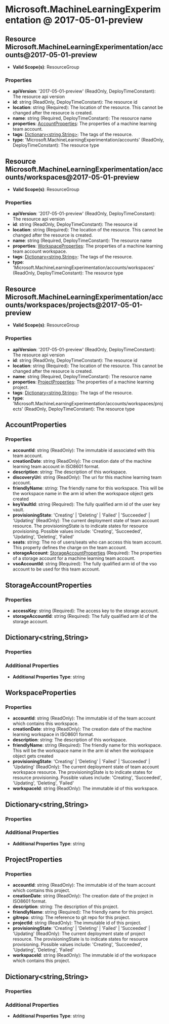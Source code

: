 # Microsoft.MachineLearningExperimentation @ 2017-05-01-preview

## Resource Microsoft.MachineLearningExperimentation/accounts@2017-05-01-preview
* **Valid Scope(s)**: ResourceGroup
### Properties
* **apiVersion**: '2017-05-01-preview' (ReadOnly, DeployTimeConstant): The resource api version
* **id**: string (ReadOnly, DeployTimeConstant): The resource id
* **location**: string (Required): The location of the resource. This cannot be changed after the resource is created.
* **name**: string (Required, DeployTimeConstant): The resource name
* **properties**: [AccountProperties](#accountproperties): The properties of a machine learning team account.
* **tags**: [Dictionary<string,String>](#dictionarystringstring): The tags of the resource.
* **type**: 'Microsoft.MachineLearningExperimentation/accounts' (ReadOnly, DeployTimeConstant): The resource type

## Resource Microsoft.MachineLearningExperimentation/accounts/workspaces@2017-05-01-preview
* **Valid Scope(s)**: ResourceGroup
### Properties
* **apiVersion**: '2017-05-01-preview' (ReadOnly, DeployTimeConstant): The resource api version
* **id**: string (ReadOnly, DeployTimeConstant): The resource id
* **location**: string (Required): The location of the resource. This cannot be changed after the resource is created.
* **name**: string (Required, DeployTimeConstant): The resource name
* **properties**: [WorkspaceProperties](#workspaceproperties): The properties of a machine learning team account workspace.
* **tags**: [Dictionary<string,String>](#dictionarystringstring): The tags of the resource.
* **type**: 'Microsoft.MachineLearningExperimentation/accounts/workspaces' (ReadOnly, DeployTimeConstant): The resource type

## Resource Microsoft.MachineLearningExperimentation/accounts/workspaces/projects@2017-05-01-preview
* **Valid Scope(s)**: ResourceGroup
### Properties
* **apiVersion**: '2017-05-01-preview' (ReadOnly, DeployTimeConstant): The resource api version
* **id**: string (ReadOnly, DeployTimeConstant): The resource id
* **location**: string (Required): The location of the resource. This cannot be changed after the resource is created.
* **name**: string (Required, DeployTimeConstant): The resource name
* **properties**: [ProjectProperties](#projectproperties): The properties of a machine learning project.
* **tags**: [Dictionary<string,String>](#dictionarystringstring): The tags of the resource.
* **type**: 'Microsoft.MachineLearningExperimentation/accounts/workspaces/projects' (ReadOnly, DeployTimeConstant): The resource type

## AccountProperties
### Properties
* **accountId**: string (ReadOnly): The immutable id associated with this team account.
* **creationDate**: string (ReadOnly): The creation date of the machine learning team account in ISO8601 format.
* **description**: string: The description of this workspace.
* **discoveryUri**: string (ReadOnly): The uri for this machine learning team account.
* **friendlyName**: string: The friendly name for this workspace. This will be the workspace name in the arm id when the workspace object gets created
* **keyVaultId**: string (Required): The fully qualified arm id of the user key vault.
* **provisioningState**: 'Creating' | 'Deleting' | 'Failed' | 'Succeeded' | 'Updating' (ReadOnly): The current deployment state of team account resource. The provisioningState is to indicate states for resource provisioning. Possible values include: 'Creating', 'Succeeded', 'Updating', 'Deleting', 'Failed'
* **seats**: string: The no of users/seats who can access this team account. This property defines the charge on the team account.
* **storageAccount**: [StorageAccountProperties](#storageaccountproperties) (Required): The properties of a storage account for a machine learning team account.
* **vsoAccountId**: string (Required): The fully qualified arm id of the vso account to be used for this team account.

## StorageAccountProperties
### Properties
* **accessKey**: string (Required): The access key to the storage account.
* **storageAccountId**: string (Required): The fully qualified arm Id of the storage account.

## Dictionary<string,String>
### Properties
### Additional Properties
* **Additional Properties Type**: string

## WorkspaceProperties
### Properties
* **accountId**: string (ReadOnly): The immutable id of the team account which contains this workspace.
* **creationDate**: string (ReadOnly): The creation date of the machine learning workspace in ISO8601 format.
* **description**: string: The description of this workspace.
* **friendlyName**: string (Required): The friendly name for this workspace. This will be the workspace name in the arm id when the workspace object gets created
* **provisioningState**: 'Creating' | 'Deleting' | 'Failed' | 'Succeeded' | 'Updating' (ReadOnly): The current deployment state of team account workspace resource. The provisioningState is to indicate states for resource provisioning. Possible values include: 'Creating', 'Succeeded', 'Updating', 'Deleting', 'Failed'
* **workspaceId**: string (ReadOnly): The immutable id of this workspace.

## Dictionary<string,String>
### Properties
### Additional Properties
* **Additional Properties Type**: string

## ProjectProperties
### Properties
* **accountId**: string (ReadOnly): The immutable id of the team account which contains this project.
* **creationDate**: string (ReadOnly): The creation date of the project in ISO8601 format.
* **description**: string: The description of this project.
* **friendlyName**: string (Required): The friendly name for this project.
* **gitrepo**: string: The reference to git repo for this project.
* **projectId**: string (ReadOnly): The immutable id of this project.
* **provisioningState**: 'Creating' | 'Deleting' | 'Failed' | 'Succeeded' | 'Updating' (ReadOnly): The current deployment state of project resource. The provisioningState is to indicate states for resource provisioning. Possible values include: 'Creating', 'Succeeded', 'Updating', 'Deleting', 'Failed'
* **workspaceId**: string (ReadOnly): The immutable id of the workspace which contains this project.

## Dictionary<string,String>
### Properties
### Additional Properties
* **Additional Properties Type**: string

